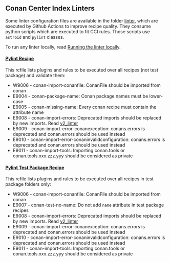 ## Conan Center Index Linters

Some linter configuration files are available in the folder [linter](../linter), which are executed by Github Actions to improve recipe quality.
They consume python scripts which are executed to fit CCI rules. Those scripts use `astroid` and `pylint` classes.

To run any linter locally, read [Running the linter locally](v2_linter.md#running-the-linter-locally).


#### [Pylint Recipe](../linter/pylintrc_recipe)

This rcfile lists plugins and rules to be executed over all recipes (not test package) and validate them:

- W9006 - conan-import-conanfile: ConanFile should be imported from conan
- E9004 - conan-package-name: Conan package names must be lower-case
- E9005 - conan-missing-name: Every conan recipe must contain the attribute name
- E9008 - conan-import-errors: Deprecated imports should be replaced by new imports. Read [v2_linter](v2_linter.md)
- E9009 - conan-import-error-conanexception: conans.errors is deprecated and conan.errors should be used instead
- E9010 - conan-import-error-conaninvalidconfiguration: conans.errors is deprecated and conan.errors should be used instead
- E9011 - conan-import-tools: Importing conan.tools or conan.tools.xxx.zzz.yyy should be considered as private

#### [Pylint Test Package Recipe](../linter/pylintrc_testpackage)

This rcfile lists plugins and rules to be executed over all recipes in test package folders only:

- W9006 - conan-import-conanfile: ConanFile should be imported from conan
- E9007 - conan-test-no-name: Do not add `name` attribute in test package recipes
- E9008 - conan-import-errors: Deprecated imports should be replaced by new imports. Read [v2_linter](v2_linter.md)
- E9009 - conan-import-error-conanexception: conans.errors is deprecated and conan.errors should be used instead
- E9010 - conan-import-error-conaninvalidconfiguration: conans.errors is deprecated and conan.errors should be used instead
- E9011 - conan-import-tools: Importing conan.tools or conan.tools.xxx.zzz.yyy should be considered as private
